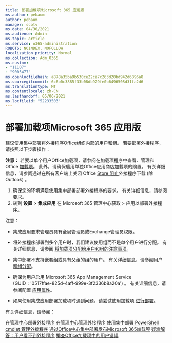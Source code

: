 ```yaml
---
title: 部署加载项Microsoft 365 应用版
ms.author: pebaum
author: pebaum
manager: scotv
ms.date: 04/30/2021
ms.audience: Admin
ms.topic: article
ms.service: o365-administration
ROBOTS: NOINDEX, NOFOLLOW
localization_priority: Normal
ms.collection: Adm_O365
ms.custom:
- "11107"
- "9005477"
ms.openlocfilehash: a878a35ba9b530ce22ca7c263d20bd942d6896a8
ms.sourcegitcommit: 6c6b0c3885f33b08db929fe0b6496508d31fa2d6
ms.translationtype: MT
ms.contentlocale: zh-CN
ms.lasthandoff: 05/06/2021
ms.locfileid: "52233503"
---
```

# <a name="deploying-add-ins-for-microsoft-365-apps"></a>部署加载项Microsoft 365 应用版

建议使用集中部署将外接程序Office组织内部的用户和组。 若要部署外接程序，请按照以下步骤操作：

**注意：** 若要以单个用户Office加载项，请参阅在加载项程序中查看、管理和Office [加载项](https://support.microsoft.com/topic/view-manage-and-install-add-ins-in-office-programs-16278816-1948-4028-91e5-76dca5380f8d)。 此外，请确保启用单独Office应用商店加载项的购置。 有关详细信息，请参阅通过在所有客户端上关闭 Office [Store 阻止](https://docs.microsoft.com/microsoft-365/admin/manage/manage-addins-in-the-admin-center?view=o365-worldwide#prevent-add-in-downloads-by-turning-off-the-office-store-across-all-clients-except-outlook)外接程序下载 (除Outlook) 。

1. 确保您的环境满足使用集中部署部署外接程序的要求。 有关详细信息，请参阅 [要求](https://docs.microsoft.com/microsoft-365/admin/manage/centralized-deployment-of-add-ins?#requirements)。
2. 转到 **设置**  >  **集成应用** 在 Microsoft 365 管理中心获取  >  应用以部署外接程序。 

注意： 

- 集成应用要求管理员具有全局管理员或Exchange管理员权限。

- 将外接程序部署到多个用户时，我们建议使用组而不是单个用户进行分配。 有关详细信息，请参阅 [将加载项分配给用户和组的注意事项](https://docs.microsoft.com/microsoft-365/admin/manage/manage-deployment-of-add-ins?view=o365-worldwide#considerations-when-assigning-an-add-in-to-users-and-groups)。

- 集中部署不支持嵌套组或具有父组的组的用户。 有关详细信息，请参阅用户 [和组分配](https://docs.microsoft.com/microsoft-365/admin/manage/centralized-deployment-of-add-ins?view=o365-worldwide#user-and-group-assignments)。

- 确保为用户启用 Microsoft 365 App Management Service (GUID：'0517ffae-825d-4aff-999e-3f2336b8a20a') 。 有关详细信息，请参阅配置 [应用属性](https://docs.microsoft.com/azure/active-directory/manage-apps/add-application-portal-configure#configure-app-properties)。

- 如果使用集成应用部署加载项时遇到问题，请尝试使用加载项 [进行部署](https://admin.microsoft.com/AdminPortal/Home?#/Settings/AddIns)。

有关详细信息，请参阅：

[在管理中心部署外接程序](https://docs.microsoft.com/microsoft-365/admin/manage/manage-deployment-of-add-ins) 
[在管理中心管理外接程序](https://docs.microsoft.com/microsoft-365/admin/manage/manage-addins-in-the-admin-center) 
[使用集中部署 PowerShell cmdlet 管理外接程序](https://docs.microsoft.com/microsoft-365/enterprise/use-the-centralized-deployment-powershell-cmdlets-to-manage-add-ins) 
[通过Office中心集中部署发布Microsoft 365加载项](https://docs.microsoft.com/office/dev/add-ins/publish/centralized-deployment#publish-an-office-add-in-via-centralized-deployment) 
[疑难解答：用户看不到外接程序](https://docs.microsoft.com/office365/troubleshoot/access-management/user-not-seeing-add-ins) 
[排查Office加载项中的用户错误](https://docs.microsoft.com/office/dev/add-ins/testing/testing-and-troubleshooting)